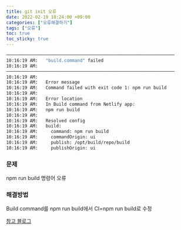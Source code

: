 ```yaml
---
title: git init 오류
date: 2022-02-19 18:24:00 +09:00
categories: ["오류해결하기"]
tags: ["오류"]
toc: true
toc_sticky: true
---
```


```bash
────────────────────────────────────────────────────────────────
10:16:19 AM:   "build.command" failed
10:16:19 AM:
────────────────────────────────────────────────────────────────
10:16:19 AM: ​
10:16:19 AM:   Error message
10:16:19 AM:   Command failed with exit code 1: npm run build
10:16:19 AM: ​
10:16:19 AM:   Error location
10:16:19 AM:   In Build command from Netlify app:
10:16:19 AM:   npm run build
10:16:19 AM: ​
10:16:19 AM:   Resolved config
10:16:19 AM:   build:
10:16:19 AM:     command: npm run build
10:16:19 AM:     commandOrigin: ui
10:16:19 AM:     publish: /opt/build/repo/build
10:16:19 AM:     publishOrigin: ui
```

### 문제

npm run build 명령어 오류

### 해결방법

Build command를 npm run build에서 CI=npm run build로 수정

[참고 블로그](https://answers.netlify.com/t/new-ci-true-build-configuration-treating-warnings-as-errors-because-process-env-ci-true/14434)
